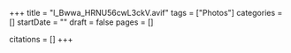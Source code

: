 +++
title = "l_Bwwa_HRNU56cwL3ckV.avif"
tags = ["Photos"]
categories = []
startDate = ""
draft = false
pages = []

citations = []
+++
